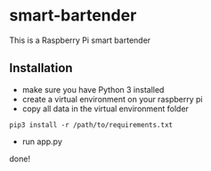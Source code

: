 # smart-bartender
This is a Raspberry Pi smart bartender

## Installation

* make sure you have Python 3 installed
* create a virtual environment on your raspberry pi
* copy all data in the virtual environment folder
```
pip3 install -r /path/to/requirements.txt
```
* run app.py

done!
